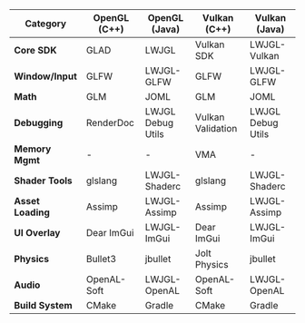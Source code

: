 | Category        | OpenGL (C++) | OpenGL (Java) | Vulkan (C++)   | Vulkan (Java)    |
|-----------------|--------------|---------------|----------------|------------------|
| **Core SDK**    | GLAD         | LWJGL         | Vulkan SDK     | LWJGL-Vulkan     |
| **Window/Input**| GLFW         | LWJGL-GLFW    | GLFW           | LWJGL-GLFW       |
| **Math**        | GLM          | JOML          | GLM            | JOML             |
| **Debugging**   | RenderDoc    | LWJGL Debug Utils | Vulkan Validation | LWJGL Debug Utils |
| **Memory Mgmt** | -            | -             | VMA            | -                |
| **Shader Tools**| glslang      | LWJGL-Shaderc | glslang        | LWJGL-Shaderc    |
| **Asset Loading**| Assimp      | LWJGL-Assimp  | Assimp         | LWJGL-Assimp     |
| **UI Overlay**  | Dear ImGui   | LWJGL-ImGui   | Dear ImGui     | LWJGL-ImGui      |
| **Physics**     | Bullet3      | jbullet       | Jolt Physics   | jbullet          |
| **Audio**       | OpenAL-Soft  | LWJGL-OpenAL  | OpenAL-Soft    | LWJGL-OpenAL     |
| **Build System**| CMake        | Gradle        | CMake          | Gradle           |
